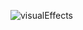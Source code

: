 ![visualEffects](https://user-images.githubusercontent.com/76866301/118252564-87cfd100-b4c6-11eb-8d5a-548e8ce3249e.PNG)
